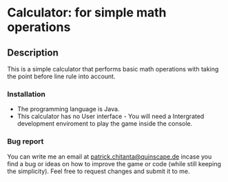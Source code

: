 # Calculator: for simple math operations

## Description
This is a simple calculator that performs basic math operations with taking the point before line rule into account.

### Installation

- The programming language is Java.
- This calculator has no User interface - You will need a Intergrated development enviroment to play the game inside the console.

### Bug report

You can write me an email at patrick.chitanta@quinscape.de incase you find a bug or ideas on how to improve the game or code (while still keeping the simplicity).
Feel free to request changes and submit it to me. 


